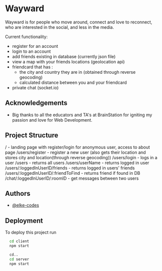 
# Wayward

Wayward is for people who move around, connect and love to reconnect, who are interested in the social, and less in the media.

Current functionality:
- register for an account
- login to an account
- add friends existing in database (currently json file)
- view a map with your friends locations (geolocation api)
- friendcard that has : 
    - the city and country they are in (obtained through reverse geocoding)
    - calculated distance between you and your friendcard
- private chat (socket.io)


## Acknowledgements

 - Big thanks to all the educators and TA's at BrainStation for igniting my passion 
   and love for Web Development.

## Project Structure
/ - landing page with register/login for anonymous user, access to about page
/users/register - register a new user (also gets their location and stores city and location(through reverse geocoding))
/users/login - logs in a user
/users - returns all users
/users/userName - returns logged in user
/users/:loggedInUserID/friends - returns logged in users' friends
/users/:loggedInUserID/:friendToFind - returns friend if found in DB
/chat/:loggedInUserID/:roomID - get messages between two users



## Authors

- [@elke-codes](https://www.github.com/elke-codes)


## Deployment

To deploy this project run

```bash
  cd client
  npm start

  cd.. 
  cd server
  npm start
```


